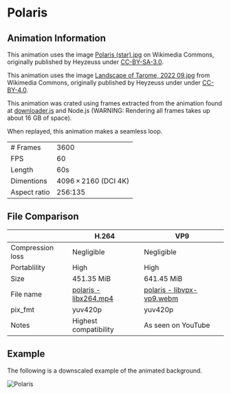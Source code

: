 # Polaris
## Animation Information

This animation uses the image [Polaris (star).jpg](https://commons.wikimedia.org/wiki/File:Polaris_(star).jpg) on Wikimedia Commons, originally published by Heyzeuss under [CC-BY-SA-3.0](https://creativecommons.org/licenses/by-sa/3.0/deed.en).

This animation uses the image [Landscape of Tarome, 2022 09.jpg](https://commons.wikimedia.org/wiki/File:Landscape_of_Tarome,_2022_09.jpg) from Wikimedia Commons, originally published by Heyzeuss under under [CC-BY-4.0](https://creativecommons.org/licenses/by/4.0/deed.en).

This animation was crated using frames extracted from the animation found at [downloader.js](./downloader.js) and Node.js (WARNING: Rendering all frames takes up about 16 GB of space).

When replayed, this animation makes a seamless loop.

| | |
|---|---|
| # Frames | 3600 |
| FPS | 60 |
| Length | 60s |
| Dimentions | 4096 × 2160 (DCI 4K) |
| Aspect ratio | 256:135 |

## File Comparison

|                  | H.264                 | VP9                |
|------------------|-----------------------|--------------------|
| Compression loss | Negligible            | Negligible         |
| Portablility     | High                  | High               |
| Size             | 451.35 MiB            | 641.45 MiB         |
| File name        | [polaris - libx264.mp4](./polaris%20-%20libx264.mp4) | [polaris - libvpx-vp9.webm](./polaris%20-%20libvpx-vp9.md) |
| pix_fmt          | yuv420p               | yuv420p            |
| Notes            | Highest compatibility | As seen on YouTube |

## Example

The following is a downscaled example of the animated background.

![Polaris](polaris%20-%20example.gif)